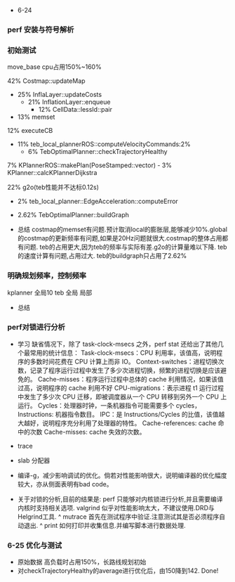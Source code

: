 - 6-24
### perf 安装与符号解析


### 初始测试
move_base cpu占用150%~160%

42% Costmap::updateMap
- 25% InflaLayer::updateCosts
	- 21% InflationLayer::enqueue
		- 12% CellData::lessId::pair 
- 13% memset

12% executeCB
- 11% teb_local_plannerROS::computeVelocityCommands:2%
	- 6% TebOptimalPlanner::checkTrajectoryHealthy

7% KPlannerROS::makePlan(PoseStamped::vector)
	- 3% KPlanner::calcKPlannerDijkstra

22% g2o(teb性能并不达标0.12s)
- 2% teb_local_planner::EdgeAcceleration::computeError
- 2.62% TebOptimalPlanner::buildGraph

- 总结
costmap的memset有问题.预计取消local的膨胀层,能够减少10%.global的costmap的更新频率有问题,如果是20Hz问题就很大.costmap的整体占用都有问题.
teb的占用更大,因为teb的频率与实际有差.g2o的计算量难以下降.
teb的速度计算有问题,占用过大.
teb的buildgraph只占用了2.62%

### 明确规划频率，控制频率
kplanner 全局10 
teb 全局 局部
- 总结

### perf对锁进行分析
- 学习
缺省情况下，除了 task-clock-msecs 之外，perf stat 还给出了其他几个最常用的统计信息：
Task-clock-msecs：CPU 利用率，该值高，说明程序的多数时间花费在 CPU 计算上而非 IO。
Context-switches：进程切换次数，记录了程序运行过程中发生了多少次进程切换，频繁的进程切换是应该避免的。
Cache-misses：程序运行过程中总体的 cache 利用情况，如果该值过高，说明程序的 cache 利用不好
CPU-migrations：表示进程 t1 运行过程中发生了多少次 CPU 迁移，即被调度器从一个 CPU 转移到另外一个 CPU 上运行。
Cycles：处理器时钟，一条机器指令可能需要多个 cycles，
Instructions: 机器指令数目。
IPC：是 Instructions/Cycles 的比值，该值越大越好，说明程序充分利用了处理器的特性。
Cache-references: cache 命中的次数
Cache-misses: cache 失效的次数。
- trace
- slab 分配器
- 编译-g，减少影响调试的优化。倘若对性能影响很大，说明编译器的优化幅度较大，亦从侧面表明有bad code。

- 关于对锁的分析,目前的结果是:
perf 只能够对内核锁进行分析,并且需要编译内核时支持相关选项.
valgrind 似乎对性能影响太大，不建议使用.DRD与Helgrind工具.
^ mutrace 首先在测试程序中验证.注意测试其是否必须程序自动退出.
^ print 如何打印并收集信息.并编写脚本进行数据处理.

### 6-25 优化与测试
- 原始数据 高负载时占用150%，长路线规划初始
- 对checkTrajectoryHealthy的average进行优化后，由150降到142. Done!



